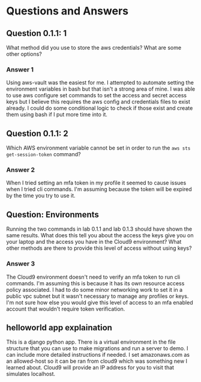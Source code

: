 # Questions and Answers

## Question 0.1.1: 1

What method did you use to store the aws credentials?  What are some other options?

### Answer 1

Using aws-vault was the easiest for me.
I attempted to automate setting the environment variables in bash 
but that isn't a strong area of mine. I was able to use aws configure set commands
to set the access and secret access keys but I believe this requires the aws config
and credentials files to exist already. I could do some conditional logic to check
if those exist and create them using bash if I put more time into it.

## Question 0.1.1: 2

Which AWS environment variable cannot be set in order to run the
`aws sts get-session-token` command?

### Answer 2

When I tried setting an mfa token in my profile
it seemed to cause issues when I tried cli commands.
I'm assuming because the token will be expired by the time you try to use it.

## Question: Environments

Running the two commands in lab 0.1.1 and lab 0.1.3 should have shown the same results.
What does this tell you about the access the keys give you on your laptop
and the access you have in the Cloud9 environment?
What other methods are there to provide this level of access without using keys?

### Answer 3

The Cloud9 environment doesn't need to verify an mfa token to run cli commands.
I'm assuming this is because it has its own resource access policy associated.
I had to do some minor networking work to set it in a public vpc subnet
but it wasn't necessary to manage any profiles or keys.
I'm not sure how else you would give this level of access to an mfa enabled account
that wouldn't require token verification.

## helloworld app explaination

This is a django python app.
There is a virtual environment in the file structure that you can use to make migrations
and run a server to demo. I can include more detailed instructions if needed.
I set amazonaws.com as an allowed-host so it can be ran from cloud9
which was something new I learned about.
Cloud9 will provide an IP address for you to visit that simulates localhost.